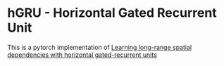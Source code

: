 # hGRU - Horizontal Gated Recurrent Unit

This is a pytorch implementation of [Learning long-range spatial dependencies with horizontal gated-recurrent units](https://arxiv.org/abs/1805.08315)